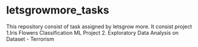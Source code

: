 # letsgrowmore_tasks
This repository consist of task assigned by letsgrow more. It consist project 1.Iris Flowers Classification ML Project  2. Exploratory Data Analysis on Dataset - Terrorism
